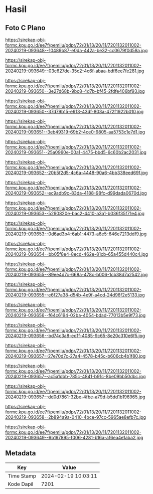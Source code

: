 # Hasil

## Foto C Plano

https://sirekap-obj-formc.kpu.go.id/ee7f/pemilu/pdpr/72/01/13/20/11/7201132011002-20240219-093648--10489b87-e0da-442a-be32-cc0679f0d58a.jpg

https://sirekap-obj-formc.kpu.go.id/ee7f/pemilu/pdpr/72/01/13/20/11/7201132011002-20240219-093649--03c627de-35c2-4c6f-abaa-bdf6ee7fe281.jpg

https://sirekap-obj-formc.kpu.go.id/ee7f/pemilu/pdpr/72/01/13/20/11/7201132011002-20240219-093650--3e27d68b-9bc8-4d7b-bf45-2fdfe406bf93.jpg

https://sirekap-obj-formc.kpu.go.id/ee7f/pemilu/pdpr/72/01/13/20/11/7201132011002-20240219-093650--37d79b15-e913-43df-803a-472f1922b010.jpg

https://sirekap-obj-formc.kpu.go.id/ee7f/pemilu/pdpr/72/01/13/20/11/7201132011002-20240219-093651--3eb49319-69b2-4ce0-9805-aa5753c1e7d1.jpg

https://sirekap-obj-formc.kpu.go.id/ee7f/pemilu/pdpr/72/01/13/20/11/7201132011002-20240219-093651--25a0960e-00a1-4475-bbd5-6c60b2ac2031.jpg

https://sirekap-obj-formc.kpu.go.id/ee7f/pemilu/pdpr/72/01/13/20/11/7201132011002-20240219-093652--20b5f2d5-4c6a-4448-90a6-4bb338eed69f.jpg

https://sirekap-obj-formc.kpu.go.id/ee7f/pemilu/pdpr/72/01/13/20/11/7201132011002-20240219-093652--ec9adb9c-83da-4188-98fc-d99dada0670d.jpg

https://sirekap-obj-formc.kpu.go.id/ee7f/pemilu/pdpr/72/01/13/20/11/7201132011002-20240219-093653--5290820e-bac2-4410-a3a1-b036f35f71e4.jpg

https://sirekap-obj-formc.kpu.go.id/ee7f/pemilu/pdpr/72/01/13/20/11/7201132011002-20240219-093653--0d6ad3b4-6ab1-4473-a6e5-646e7213ddf9.jpg

https://sirekap-obj-formc.kpu.go.id/ee7f/pemilu/pdpr/72/01/13/20/11/7201132011002-20240219-093654--bb05f8e4-8ecd-462e-81cb-65a455d440c4.jpg

https://sirekap-obj-formc.kpu.go.id/ee7f/pemilu/pdpr/72/01/13/20/11/7201132011002-20240219-093655--89ee4d7c-668a-478c-b006-1cb38d7a2542.jpg

https://sirekap-obj-formc.kpu.go.id/ee7f/pemilu/pdpr/72/01/13/20/11/7201132011002-20240219-093655--e6f27a38-d54b-4e9f-a4cd-24d96f2e5133.jpg

https://sirekap-obj-formc.kpu.go.id/ee7f/pemilu/pdpr/72/01/13/20/11/7201132011002-20240219-093656--f64c6194-02ba-4054-bdad-77013b5e9f73.jpg

https://sirekap-obj-formc.kpu.go.id/ee7f/pemilu/pdpr/72/01/13/20/11/7201132011002-20240219-093656--bd74c3a8-ed1f-4085-9c65-8e20c310e6f5.jpg

https://sirekap-obj-formc.kpu.go.id/ee7f/pemilu/pdpr/72/01/13/20/11/7201132011002-20240219-093657--27e70d7c-27a4-4578-b45c-b606cb4b1f80.jpg

https://sirekap-obj-formc.kpu.go.id/ee7f/pemilu/pdpr/72/01/13/20/11/7201132011002-20240219-093657--ac5a1dbb-785c-4841-b91c-8be09bb50dbc.jpg

https://sirekap-obj-formc.kpu.go.id/ee7f/pemilu/pdpr/72/01/13/20/11/7201132011002-20240219-093657--dd0d7861-32be-4fbe-a79d-b5dd1b196965.jpg

https://sirekap-obj-formc.kpu.go.id/ee7f/pemilu/pdpr/72/01/13/20/11/7201132011002-20240219-093658--2b894a9a-0410-4bce-97cc-5965ae8efb7c.jpg

https://sirekap-obj-formc.kpu.go.id/ee7f/pemilu/pdpr/72/01/13/20/11/7201132011002-20240219-093649--9b197895-f006-4281-b16a-af6ea4e1aba2.jpg


## Metadata

| Key        | Value               |
| ---------- | ------------------- |
| Time Stamp | 2024-02-19 10:03:11 |
| Kode Dapil | 7201                |



